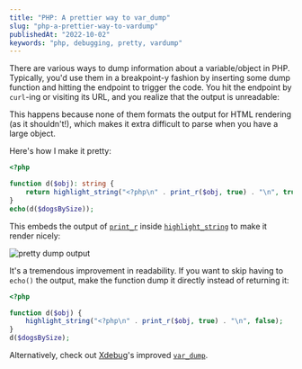 ```yaml
---
title: "PHP: A prettier way to var_dump"
slug: "php-a-prettier-way-to-vardump"
publishedAt: "2022-10-02"
keywords: "php, debugging, pretty, vardump"
---
```


There are various ways to dump information about a variable/object in PHP.
Typically, you'd use them in a breakpoint-y fashion by inserting some dump
function and hitting the endpoint to trigger the code. You hit the endpoint
by `curl`-ing or visiting its URL, and you realize that the output is
unreadable:

<ImageWithCaption src="https://res.cloudinary.com/dh3yuijgy/image/upload/f_auto,q_auto/v1/raychen.io/php-pretty-vardump/o91epzpfilvlbjpid5hr" alt="var_dump" caption="^ var_dump" />

<ImageWithCaption src="https://res.cloudinary.com/dh3yuijgy/image/upload/f_auto,q_auto/v1/raychen.io/php-pretty-vardump/f4na8pxpcun8gy3enwin" alt="var_export" caption="^ var_export" />

<ImageWithCaption src="https://res.cloudinary.com/dh3yuijgy/image/upload/f_auto,q_auto/v1/raychen.io/php-pretty-vardump/dzrspqroeqkrrstikxvz" alt="print_r" caption="^ print_r" />

This happens because none of them formats the output for HTML rendering (as it
shouldn't!), which makes it extra difficult to parse when you have a large object.

<H2A id="make-it-pretty">Here's how I make it pretty:</H2A>

```php
<?php

function d($obj): string {
    return highlight_string("<?php\n" . print_r($obj, true) . "\n", true);
}
echo(d($dogsBySize));
```

This embeds the output of [`print_r`](https://www.php.net/manual/en/function.print-r.php)
inside [`highlight_string`](https://www.php.net/manual/en/function.highlight-string.php)
to make it render nicely:

![pretty dump output](https://res.cloudinary.com/dh3yuijgy/image/upload/f_auto,q_auto/v1/raychen.io/php-pretty-vardump/jdyc6bguub1mmvmwqgmx)

It's a tremendous improvement in readability. If you want to skip having to
`echo()` the output, make the function dump it directly instead of returning it:
```php
<?php

function d($obj) {
    highlight_string("<?php\n" . print_r($obj, true) . "\n", false);
}
d($dogsBySize);
```

Alternatively, check out [Xdebug](https://xdebug.org/)'s improved
[`var_dump`](https://xdebug.org/docs/develop#improved_var_dump).
